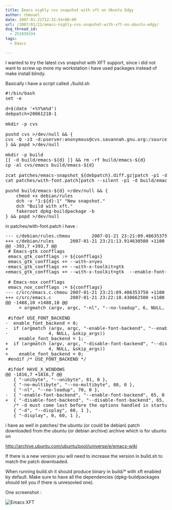 ```yaml
---
title: Emacs nighly cvs snapshot with xft on Ubuntu Edgy
author: chmouel
date: 2007-01-21T12:32:54+00:00
url: /2007/01/21/emacs-nighly-cvs-snapshot-with-xft-on-ubuntu-edgy/
dsq_thread_id:
  - 252039334
tags:
  - Emacs

---
```

I wanted to try the latest cvs snapshot with XFT support, since i did not want to screw up more my workstation i have used packages instead of make install blindy.

Basically i have a script called ./build.sh

<pre lang="bash">#!/bin/bash
set -e

d=$(date '+%Y%m%d')
debpatch=20061218-1

mkdir -p cvs

pushd cvs &gt;/dev/null && {
cvs -Q -z3 -d:pserver:anonymous@cvs.savannah.gnu.org:/sources/emacs co -r emacs-unicode-2 emacs
} && popd &gt;/dev/null

mkdir -p build
[[ -d build/emacs-${d} ]] && rm -rf build/emacs-${d}
cp -al cvs/emacs build/emacs-${d}

zcat patches/emacs-snapshot_${debpatch}.diff.gz|patch -p1 -d build/emacs-${d}
cat patches/with-font.patch|patch --silent -p1 -d build/emacs-${d}

pushd build/emacs-${d} &gt;/dev/null && {
    chmod +x debian/rules
    dch -v "1:${d}-1" "New snapshot."
    dch "Build with xft."
    fakeroot dpkg-buildpackage -b
} && popd &gt;/dev/null</pre>

in patches/with-font.patch i have :

<pre lang="diff">--- c/debian/rules.chmou        2007-01-21 23:21:09.486353750 +1100
+++ c/debian/rules      2007-01-21 23:21:13.914630500 +1100
@@ -393,7 +393,7 @@
 # Emacs-gtk confflags
 emacs_gtk_confflags := ${confflags}
 emacs_gtk_confflags += --with-x=yes
-emacs_gtk_confflags += --with-x-toolkit=gtk
+emacs_gtk_confflags += --with-x-toolkit=gtk  --enable-font-backend --with-xft

 # Emacs-nox confflags
 emacs_nox_confflags := ${confflags}
--- c/src/emacs.c.chmou 2007-01-21 23:21:09.486353750 +1100
+++ c/src/emacs.c       2007-01-21 23:22:18.430662500 +1100
@@ -1408,10 +1408,10 @@
     = argmatch (argv, argc, "-nl", "--no-loadup", 6, NULL, &skip_args);

 #ifdef USE_FONT_BACKEND
-  enable_font_backend = 0;
-  if (argmatch (argv, argc, "-enable-font-backend", "--enable-font-backend",
-               4, NULL, &skip_args))
     enable_font_backend = 1;
+  if (argmatch (argv, argc, "-disable-font-backend", "--disable-font-backend",
+               4, NULL, &skip_args))
+    enable_font_backend = 0;
 #endif /* USE_FONT_BACKEND */

 #ifdef HAVE_X_WINDOWS
@@ -1816,7 +1816,7 @@
   { "-unibyte", "--unibyte", 81, 0 },
   { "-no-multibyte", "--no-multibyte", 80, 0 },
   { "-nl", "--no-loadup", 70, 0 },
-  { "-enable-font-backend", "--enable-font-backend", 65, 0 },
+  { "-disable-font-backend", "--disable-font-backend", 65, 0 },
   /* -d must come last before the options handled in startup.el.  */
   { "-d", "--display", 60, 1 },
   { "-display", 0, 60, 1 },</pre>

i have as well in patches/ the ubuntu (or could be debian) patch downloaded from the ubuntu (or debian archive) archive which is for ubuntu on

 <http://archive.ubuntu.com/ubuntu/pool/universe/e/emacs-wiki> 

If there is a new version you will need to increase the version in build.sh to match the patch downloaded.

When running build.sh it should produce binary in build/* with xft enabled by default. Make sure to have all the dependencies (dpkg-buildpackages should tell you if there is unresovled one).

One screenshot :

![Emacs XFT](/wp-content/uploads/2007/01/emacs-snapshot-xft.png)

